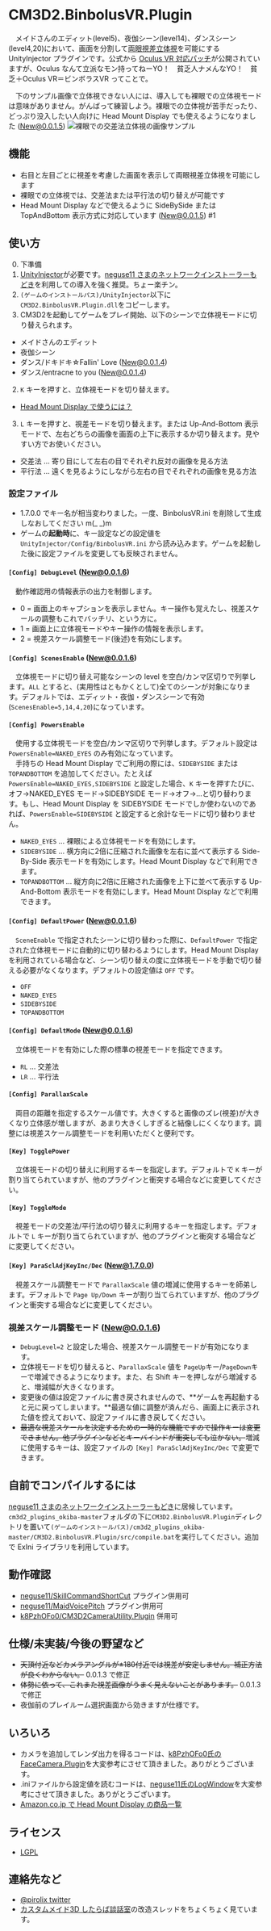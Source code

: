 # CM3D2.BinbolusVR.Plugin
　メイドさんのエディット(level5)、夜伽シーン(level14)、ダンスシーン(level4,20)において、画面を分割して[両眼視差立体視](https://ja.wikipedia.org/wiki/%E7%AB%8B%E4%BD%93%E8%A6%96)を可能にする UnityInjector プラグインです。公式から [Oculus VR 対応パッチ](http://kissdiary.blog11.fc2.com/blog-entry-571.html)が公開されていますが、Oculus なんて立派なモン持ってねーYO！　貧乏人ナメんなYO！　貧乏＋Oculus VR＝ビンボラスVR ってことで。

　下のサンプル画像で立体視できない人には、導入しても裸眼での立体視モードは意味がありません。がんばって練習しよう。裸眼での立体視が苦手だったり、どっぷり没入したい人向けに Head Mount Display でも使えるようになりました (New@0.0.1.5)
![裸眼での交差法立体視の画像サンプル](sample_cross1.png) 

## 機能
 * 右目と左目ごとに視差を考慮した画面を表示して両眼視差立体視を可能にします
 * 裸眼での立体視では、交差法または平行法の切り替えが可能です
 * Head Mount Display などで使えるように SideBySide または TopAndBottom 表示方式に対応しています (New@0.0.1.5) #1

## 使い方
 0. 下準備
   0. [UnityInjector](http://www.hongfire.com/forum/showthread.php/444567-UnityInjector-Plugin-Powered-Unity-Code-Injector)が必要です。[neguse11 さまのネットワークインストーラーもどき](https://github.com/neguse11/cm3d2_plugins_okiba)を利用しての導入を強く推奨。ちょー楽チン。
   1. `(ゲームのインストールパス)/UnityInjector`以下に`CM3D2.BinbolusVR.Plugin.dll`をコピーします。
 1. CM3D2を起動してゲームをプレイ開始、以下のシーンで立体視モードに切り替えられます。
   * メイドさんのエディット
   * 夜伽シーン
   * ダンス/ドキドキ☆Fallin' Love (New@0.0.1.4)
   * ダンス/entracne to you (New@0.0.1.4)
 2. `K` キーを押すと、立体視モードを切り替えます。
   * [Head Mount Display で使うには？](HeadMountDisplay.md)
 3. `L` キーを押すと、視差モードを切り替えます。または Up-And-Bottom 表示モードで、左右どちらの画像を画面の上下に表示するか切り替えます。見やすい方でお使いください。
   * 交差法 … 寄り目にして左右の目でそれぞれ反対の画像を見る方法
   * 平行法 … 遠くを見るようにしながら左右の目でそれぞれの画像を見る方法

### 設定ファイル
 * 1.7.0.0 でキー名が相当変わりました。一度、BinbolusVR.ini を削除して生成しなおしてください m(_ _)m
 * ゲームの**起動時**に、キー設定などの設定値を `UnityInjector/Config/BinbolusVR.ini` から読み込みます。ゲームを起動した後に設定ファイルを変更しても反映されません。

#### `[Config] DebugLevel` (New@0.0.1.6)
　動作確認用の情報表示の出力を制御します。

 * 0 = 画面上のキャプションを表示しません。キー操作も覚えたし、視差スケールの調整もこれでバッチリ、という方に。
 * 1 = 画面上に立体視モードやキー操作の情報を表示します。
 * 2 = 視差スケール調整モード(後述)を有効にします。

#### `[Config] ScenesEnable` (New@0.0.1.6)
　立体視モードに切り替え可能なシーンの level を空白/カンマ区切りで列挙します。`ALL` とすると、(実用性はともかくとして)全てのシーンが対象になります。デフォルトでは、エディット・夜伽・ダンスシーンで有効(`ScenesEnable=5,14,4,20`)になっています。 

#### `[Config] PowersEnable`
　使用する立体視モードを空白/カンマ区切りで列挙します。デフォルト設定は `PowersEnable=NAKED_EYES` のみ有効になっています。  
　手持ちの Head Mount Display でご利用の際には、`SIDEBYSIDE` または `TOPANDBOTTOM` を追加してください。たとえば `PowersEnable=NAKED_EYES,SIDEBYSIDE` と設定した場合、`K` キーを押すたびに、オフ→NAKED_EYES モード→SIDEBYSIDE モード→オフ→...と切り替わります。もし、Head Mount Display を SIDEBYSIDE モードでしか使わないのであれば、`PowersEnable=SIDEBYSIDE` と設定すると余計なモードに切り替わりません。

 * `NAKED_EYES` … 裸眼による立体視モードを有効にします。
 * `SIDEBYSIDE` … 横方向に2倍に圧縮された画像を左右に並べて表示する Side-By-Side 表示モードを有効にします。Head Mount Display などで利用できます。
 * `TOPANDBOTTOM` … 縦方向に2倍に圧縮された画像を上下に並べて表示する Up-And-Bottom 表示モードを有効にします。Head Mount Display などで利用できます。

#### `[Config] DefaultPower` (New@0.0.1.6)
　`SceneEnable` で指定されたシーンに切り替わった際に、`DefaultPower` で指定された立体視モードに自動的に切り替わるようにします。Head Mount Display を利用されている場合など、シーン切り替えの度に立体視モードを手動で切り替える必要がなくなります。デフォルトの設定値は `OFF` です。

 * `OFF`
 * `NAKED_EYES`
 * `SIDEBYSIDE`
 * `TOPANDBOTTOM`

#### `[Config] DefaultMode` (New@0.0.1.6)
　立体視モードを有効にした際の標準の視差モードを指定できます。

 * `RL` … 交差法
 * `LR` … 平行法

#### `[Config] ParallaxScale`
　両目の距離を指定するスケール値です。大きくすると画像のズレ(視差)が大きくなり立体感が増しますが、あまり大きくしすぎると結像しにくくなります。調整には視差スケール調整モードを利用いただくと便利です。

#### `[Key] TogglePower`
　立体視モードの切り替えに利用するキーを指定します。デフォルトで `K` キーが割り当てられていますが、他のプラグインと衝突する場合などに変更してください。

#### `[Key] ToggleMode`
　視差モードの交差法/平行法の切り替えに利用するキーを指定します。デフォルトで `L` キーが割り当てられていますが、他のプラグインと衝突する場合などに変更してください。

#### `[Key] ParaSclAdjKeyInc/Dec` (New@1.7.0.0)
　視差スケール調整モードで `ParallaxScale` 値の増減に使用するキーを師弟します。デフォルトで `Page Up/Down` キーが割り当てられていますが、他のプラグインと衝突する場合などに変更してください。


### 視差スケール調整モード (New@0.0.1.6)
 * `DebugLevel=2` と設定した場合、視差スケール調整モードが有効になります。
 * 立体視モードを切り替えると、`ParallaxScale` 値を `PageUp`キー/`PageDown`キーで増減できるようになります。また、右 Shift キーを押しながら増減すると、増減幅が大きくなります。
 * 変更後の値は設定ファイルに書き戻されませんので、**ゲームを再起動すると元に戻ってしまいます。**最適な値に調整が済んだら、画面上に表示された値を控えておいて、設定ファイルに書き戻してください。
 * ~~最適な視差スケールを決定するための一時的な機能ですので操作キーは変更できません。他プラグインなどとキーバインドが衝突しても泣かない。~~増減に使用するキーは、設定ファイルの `[Key] ParaSclAdjKeyInc/Dec` で変更できます。


## 自前でコンパイルするには
[neguse11 さまのネットワークインストーラーもどき](https://github.com/neguse11/cm3d2_plugins_okiba)に居候しています。`cm3d2_plugins_okiba-master`フォルダの下に`CM3D2.BinbolusVR.Plugin`ディレクトリを置いて`(ゲームのインストールパス)/cm3d2_plugins_okiba-master/CM3D2.BinbolusVR.Plugin/src/compile.bat`を実行してください。追加で ExIni ライブラリを利用しています。

## 動作確認
* [neguse11/SkillCommandShortCut](/neguse11/cm3d2_plugins_okiba) プラグイン併用可
* [neguse11/MaidVoicePitch](/neguse11/cm3d2_plugins_okiba) プラグイン併用可
* [k8PzhOFo0/CM3D2CameraUtility.Plugin](/k8PzhOFo0/CM3D2CameraUtility.Plugin) 併用可

## 仕様/未実装/今後の野望など
* ~~天頂付近などカメラアングルが±180付近では視差が安定しません。補正方法が良くわからない。~~ 0.0.1.3 で修正
* ~~体勢に依って、これまた視差画像がうまく見えないことがあります。~~ 0.0.1.3 で修正
* 夜伽前のプレイルーム選択画面から効きますが仕様です。

## いろいろ
* カメラを追加してレンダ出力を得るコードは、[k8PzhOFo0氏のFaceCamera.Plugin](https://github.com/k8PzhOFo0/CM3D2FaceCamera)を大変参考にさせて頂きました。ありがとうございます。
* .iniファイルから設定値を読むコードは、[neguse11氏のLogWindow](https://github.com/neguse11/cm3d2_plugins_okiba/tree/develop/LogWindow)を大変参考にさせて頂きました。ありがとうございます。
* [Amazon.co.jp で Head Mount Display の商品一覧](http://www.amazon.co.jp/gp/search/ref=as_li_ss_tl?ie=UTF8&camp=247&creative=7399&field-keywords=%E3%83%98%E3%83%83%E3%83%89%E3%83%9E%E3%82%A6%E3%83%B3%E3%83%88%E3%83%87%E3%82%A3%E3%82%B9%E3%83%97%E3%83%AC%E3%82%A4&index=blended&linkCode=ur2&tag=openmagicvox-22)

## ライセンス
* [LGPL ](https://ja.wikipedia.org/wiki/GNU_Lesser_General_Public_License)

## 連絡先など
*  [@pirolix twitter](https://twitter.com/pirolix)
*  [カスタムメイド3D したらば談話室](http://jbbs.shitaraba.net/game/55179/)の改造スレッドをちょくちょく見ています。
